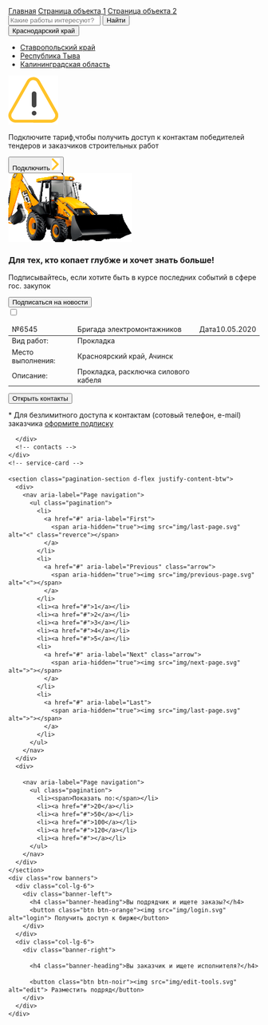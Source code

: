 <!DOCTYPE html>
<html lang="en">

<head>
  <meta charset="UTF-8">
  <meta name="viewport" content="width=device-width, initial-scale=1.0">
  <title>Успех и дело</title>
  <link href="https://fonts.googleapis.com/css2?family=Lato:ital,wght@0,400;0,700;0,900;1,700&display=swap"
    rel="stylesheet">
  <link rel="stylesheet" href="https://maxcdn.bootstrapcdn.com/bootstrap/3.3.7/css/bootstrap.min.css"
    integrity="sha384-BVYiiSIFeK1dGmJRAkycuHAHRg32OmUcww7on3RYdg4Va+PmSTsz/K68vbdEjh4u" crossorigin="anonymous">
  <link rel="stylesheet" href="css/style.css">
</head>

<body>
  <a href="index.html">Главная</a>
  <a href="object.html">Страница объекта 1</a>
  <a href="object2.html">Страница объекта 2</a>
  <main class="main"></main>
  <div class="container">
    <div class="row search">
      <div class="col-lg-9">
        <div class="input-group">
          <input type="text" class="form-control" placeholder="Какие работы интересуют?">
          <span class="input-group-btn">
            <button class="btn btn-orange"><i class="fas fa-search"></i>Найти</button>
          </span>
        </div>
        <!-- /input-group -->
      </div>
      <div class="col-lg-3">
        <div class="btn-group">
          <button type="button" class="btn btn-default btn-lg dropdown-toggle" data-toggle="dropdown"
            aria-haspopup="true" aria-expanded="false">
            <i class="fas fa-map-marker-alt"></i>Краснодарский край <span class="caret"></span>
          </button>
          <ul class="dropdown-menu">
            <li><a href="#">Ставропольский край</a></li>
            <li><a href="#">Республика Тыва</a></li>
            <li><a href="#">Калининградская область</a></li>
          </ul>
        </div>
      </div>
    </div>
    <!-- search -->
    <div class="row warning d-flex align-items-center">
      <div class="col-lg-1">
        <img src="img/signaling 1.svg" alt="warning" class="warning-img">
      </div>
      <div class="col-lg-9">
        <p class="warning-text"><span>Подключите тариф,</span>чтобы получить доступ к контактам победителей тендеров и
          заказчиков строительных работ
        </p>
      </div>
      <div class="col-lg-2">
        <button class="btn btn-light">Подключить <img src="img/Frame.svg" alt=""></button>
      </div>
    </div>
    <!-- warning -->
    <div class="row excavator d-flex">
      <div><img src="img/excavator.png" alt=""></div>
      <div class="col-lg-9">
        <div>
        <h3 class="excavator-heading">Для тех, кто копает глубже и хочет знать больше!</h3>
        <p class="excavator-description">Подписывайтесь, если хотите быть в курсе последних событий в сфере гос. закупок
        </p>
      </div>
      </div>
      <div class="col-lg-3">
        <button class="btn btn-noir"><i class="far fa-envelope"></i>Подписаться на новости</button>
      </div>
    </div>
    <!-- excavator -->
    <div class="row service-card">
      <input type="checkbox" id="service-card" class="d-none">
      <label for="service-card" class="col-lg-12">
        <table class="table table-index">
          <thead>
            <tr class="table-head">
              <td><i class="fas fa-star"></i><span>№</span>6545</td>
              <td class="table-name"><i class="fas fa-bookmark"></i>Бригада электромонтажников</td>
              <td><i class="far fa-clock"></i><span>Дата</span>10.05.2020</td>
            </tr>
          </thead>
          <tbody>
            <tr class="table-body">
              <td class="table-heading"><i class="fas fa-cog"></i>Вид работ:</td>
              <td class="table-data">Прокладка</td>
              <td></td>
            </tr>
            <tr class="table-body">
              <td class="table-heading"><i class="fas fa-map-marker-alt"></i>Место выполнения:</td>
              <td class="table-data">Красноярский край, Ачинск</td>
              <td></td>
            </tr>
            <tr class="table-body">
              <td class="table-heading"><i class="fas fa-clipboard-list"></i>Описание:</td>
              <td class="table-data">Прокладка, расключка силового кабеля</td>
              <td></td>
            </tr>
          </tbody>
        </table>
        <div class="row contacts d-flex align-items-center">
          <div class="col-lg-3">
            <button class="btn btn-light-yellow">Открыть контакты</button>
          </div>
          <div class="col-lg-9">
            <p class="contacts-text">
              * Для безлимитного доступа к контактам (сотовый телефон, e-mail) заказчика <a href="#">оформите
                подписку</a>
            </p>
          </div>
      </label>
     
      </div>
      <!-- contacts -->
    </div>
    <!-- service-card -->
   
    <section class="pagination-section d-flex justify-content-btw">
      <div>
        <nav aria-label="Page navigation">
          <ul class="pagination">
            <li>
              <a href="#" aria-label="First">
                <span aria-hidden="true"><img src="img/last-page.svg" alt="<" class="reverce"></span>
              </a>
            </li>
            <li>
              <a href="#" aria-label="Previous" class="arrow">
                <span aria-hidden="true"><img src="img/previous-page.svg" alt="<"></span>
              </a>
            </li>
            <li><a href="#">1</a></li>
            <li><a href="#">2</a></li>
            <li><a href="#">3</a></li>
            <li><a href="#">4</a></li>
            <li><a href="#">5</a></li>
            <li>
              <a href="#" aria-label="Next" class="arrow">
                <span aria-hidden="true"><img src="img/next-page.svg" alt=">"></span>
              </a>
            </li>
            <li>
              <a href="#" aria-label="Last">
                <span aria-hidden="true"><img src="img/last-page.svg" alt=">"></span>
              </a>
            </li>
          </ul>
        </nav>
      </div>
      <div>

        <nav aria-label="Page navigation">
          <ul class="pagination">
            <li><span>Показать по:</span></li>
            <li><a href="#">20</a></li>
            <li><a href="#">50</a></li>
            <li><a href="#">100</a></li>
            <li><a href="#">120</a></li>
            <li><a href="#"></a></li>
          </ul>
        </nav>
      </div>
    </section>
    <div class="row banners">
      <div class="col-lg-6">
        <div class="banner-left">
          <h4 class="banner-heading">Вы подрядчик и ищете заказы?</h4>
          <button class="btn btn-orange"><img src="img/login.svg" alt="login"> Получить доступ к бирже</button>
        </div>
      </div>
      <div class="col-lg-6">
        <div class="banner-right">

          <h4 class="banner-heading">Вы заказчик и ищете исполнителя?</h4>

          <button class="btn btn-noir"><img src="img/edit-tools.svg" alt="edit"> Разместить подряд</button>
        </div>
      </div>
    </div>
  </div>
  <!-- container -->
</main>
<!-- /.main -->

  <script src="https://code.jquery.com/jquery-3.5.0.min.js"
    integrity="sha256-xNzN2a4ltkB44Mc/Jz3pT4iU1cmeR0FkXs4pru/JxaQ=" crossorigin="anonymous"></script>
  <script src="https://maxcdn.bootstrapcdn.com/bootstrap/3.3.7/js/bootstrap.min.js"
    integrity="sha384-Tc5IQib027qvyjSMfHjOMaLkfuWVxZxUPnCJA7l2mCWNIpG9mGCD8wGNIcPD7Txa"
    crossorigin="anonymous"></script>

  <script src="https://kit.fontawesome.com/0e45e18164.js" crossorigin="anonymous"></script>
</body>

</html>